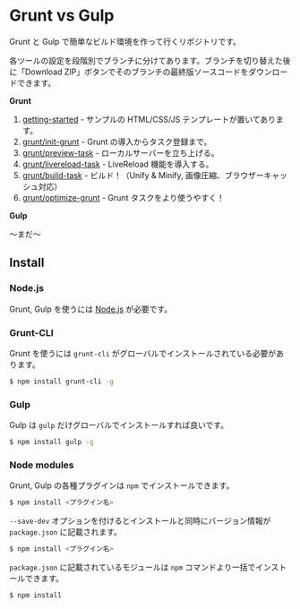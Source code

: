 # Grunt vs Gulp

Grunt と Gulp で簡単なビルド環境を作って行くリポジトリです。

各ツールの設定を段階別でブランチに分けてあります。ブランチを切り替えた後に「Download ZIP」ボタンでそのブランチの最終版ソースコードをダウンロードできます。

**Grunt**

1. [getting-started](https://github.com/heavymery/grunt-vs-gulp/tree/getting-started) - サンプルの HTML/CSS/JS テンプレートが置いてあります。
2. [grunt/init-grunt](https://github.com/heavymery/grunt-vs-gulp/tree/grunt/init-grunt) - Grunt の導入からタスク登録まで。
3. [grunt/preview-task](https://github.com/heavymery/grunt-vs-gulp/tree/grunt/preview-task) - ローカルサーバーを立ち上げる。
4. [grunt/livereload-task](https://github.com/heavymery/grunt-vs-gulp/tree/grunt/livereload-task) - LiveReload 機能を導入する。
5. [grunt/build-task](https://github.com/heavymery/grunt-vs-gulp/tree/grunt/build-task) - ビルド！（Unify & Minify, 画像圧縮、ブラウザーキャッシュ対応）
6. [grunt/optimize-grunt](https://github.com/heavymery/grunt-vs-gulp/tree/grunt/optimize-grunt) - Grunt タスクをより使うやすく！

**Gulp**

〜まだ〜

## Install 

### Node.js 

Grunt, Gulp を使うには [Node.js](http://nodejs.org/) が必要です。

### Grunt-CLI

Grunt を使うには `grunt-cli` がグローバルでインストールされている必要があります。

```sh
$ npm install grunt-cli -g
```

### Gulp

Gulp は `gulp` だけグローバルでインストールすれば良いです。

```sh
$ npm install gulp -g
```

### Node modules

Grunt, Gulp の各種プラグインは `npm` でインストールできます。

```sh
$ npm install <プラグイン名>
```

`--save-dev` オプションを付けるとインストールと同時にバージョン情報が `package.json` に記載されます。

```sh
$ npm install <プラグイン名>
```

`package.json` に記載されているモジュールは `npm` コマンドより一括でインストールできます。

```sh
$ npm install
```

